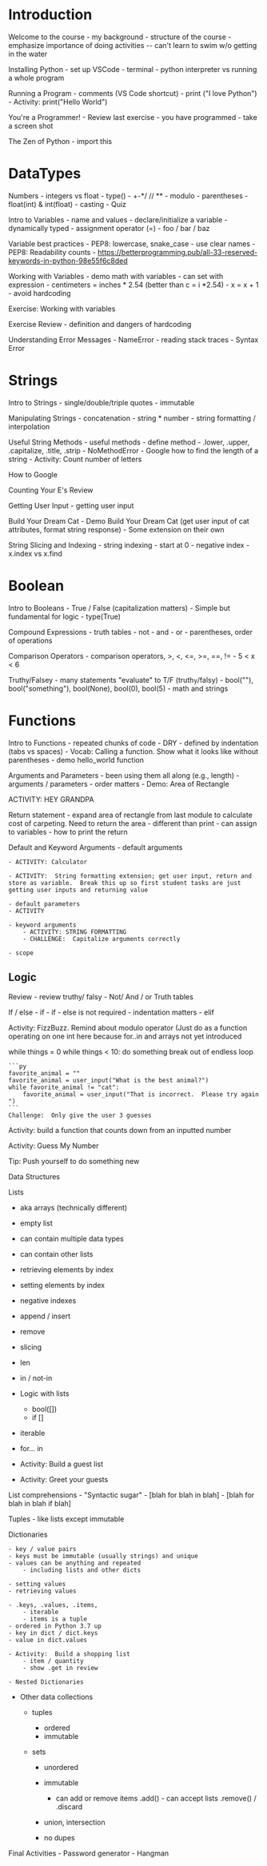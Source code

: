 # Introduction

Welcome to the course
	- my background
	- structure of the course
		- emphasize importance of doing activities -- can't learn to swim w/o getting in the water


Installing Python
	- set up VSCode
	- terminal
	- python interpreter vs running a whole program


Running a Program
	- comments (VS Code shortcut)
	- print ("I love Python")
	- Activity: print("Hello World") 

You're a Programmer!
	- Review last exercise
    - you have programmed
    - take a screen shot

The Zen of Python
    - import this

# DataTypes

Numbers
    - integers vs float
    - type()
    - +-*/ // **
    - modulo
    - parentheses 
    - float(int) & int(float) - casting
    - Quiz	

Intro to Variables
	- name and values
	- declare/initialize a variable
	- dynamically typed
	- assignment operator (=)
	- foo / bar / baz

Variable best practices
	- PEP8: lowercase, snake_case
	- use clear names - PEP8: Readability counts
	- https://betterprogramming.pub/all-33-reserved-keywords-in-python-98e55f6c8ded

Working with Variables
	- demo math with variables
	- can set with expression
		- centimeters = inches * 2.54 (better than c = i *2.54)
		- x = x + 1
    - avoid hardcoding

Exercise:  Working with variables

Exercise Review
	- definition and dangers of hardcoding

Understanding Error Messages
	- NameError
		- reading stack traces
	- Syntax Error


<!-- Activity: Converter (metric?  temperature?) -->



# Strings

Intro to Strings
	- single/double/triple quotes
	- immutable

Manipulating Strings
	- concatenation
    - string * number
	- string formatting / interpolation

Useful String Methods
	- useful methods
		- define method
		- .lower, .upper, .capitalize, .title, .strip
		- NoMethodError
	- Google how to find the length of a string
	- Activity:  Count number of letters

How to Google

Counting Your E's Review

Getting User Input
	- getting user input

Build Your Dream Cat
	- Demo Build Your Dream Cat (get user input of cat attributes, format string response)
	- Some extension on their own

String Slicing and Indexing
	- string indexing
		- start at 0
		- negative index
		- x.index vs x.find

# Boolean

Intro to Booleans
	- True / False (capitalization matters)
	- Simple but fundamental for logic
    - type(True)

Compound Expressions
	- truth tables
	- not
	- and
	- or
	- parentheses, order of operations

Comparison Operators
	- comparison operators, >, <, <=, >=, ==, !=
	- 5 < x < 6

Truthy/Falsey
	- many statements "evaluate" to T/F (truth`y`/falsy)
		- bool(""), bool("something"), bool(None), bool(0), bool(5)
	- math and strings

# Functions
Intro to Functions
	- repeated chunks of code - DRY
	- defined by indentation (tabs vs spaces)
	- Vocab:  Calling a function.  Show what it looks like without parentheses
	- demo hello_world function

Arguments and Parameters
    - been using them all along (e.g., length)
    - arguments / parameters
        - order matters
    - Demo: Area of Rectangle

ACTIVITY:  HEY GRANDPA

Return statement
    - expand area of rectangle from last module to calculate cost of carpeting.  Need to return the area
    - different than print
    - can assign to variables 
    - how to print the return

Default and Keyword Arguments
    - default arguments

	- ACTIVITY: Calculator

	- ACTIVITY:  String formatting extension; get user input, return and store as variable.  Break this up so first student tasks are just getting user inputs and returning value
	
	- default parameters
	- ACTIVITY

	- keyword arguments
		- ACTIVITY: STRING FORMATTING
		- CHALLENGE:  Capitalize arguments correctly

	- scope

## Logic

Review
	- review truthy/ falsy
	- Not/ And / or 
		Truth tables

If / else
	- if
	- if
		- else is not required
	- indentation matters
	- elif

Activity:    FizzBuzz.  Remind about modulo operator (Just do as a function operating on one int here because for..in and arrays not yet introduced

while
	things = 0
	while things < 10:
		do something
	break out of endless loop
	
	```py
	favorite_animal = ""
	favorite_animal = user_input("What is the best animal?")
	while favorite_animal != "cat":
		favorite_animal = user_input("That is incorrect.  Please try again ")
	```
	Challenge:  Only give the user 3 guesses

Activity:  build a function that counts down from an inputted number


Activity: Guess My Number

Tip:  Push yourself to do something new


Data Structures

Lists
- aka arrays (technically different)
- empty list
- can contain multiple data types
- can contain other lists


- retrieving elements by index
- setting elements by index
- negative indexes

- append / insert 
- remove
- slicing
- len
- in / not-in


- Logic with lists
	- bool([])
	- if []

- iterable
- for… in

- Activity:  Build a guest list
- Activity:  Greet your guests

List comprehensions
	- "Syntactic sugar"
	- [blah for blah in blah]
	- [blah for blah in blah if blah]

Tuples
	- like lists except immutable

Dictionaries

	- key / value pairs
	- keys must be immutable (usually strings) and unique
	- values can be anything and repeated
		- including lists and other dicts

	- setting values
	- retrieving values

	- .keys, .values, .items, 
		- iterable
		- items is a tuple
	- ordered in Python 3.7 up
	- key in dict / dict.keys
	- value in dict.values

	- Activity:  Build a shopping list
		- item / quantity
		- show .get in review

	- Nested Dictionaries

- Other data collections
	- tuples
		- ordered
		- immutable

	- sets
		- unordered
		- immutable
			- can add or remove items
				.add()
					- can accept lists
				.remove() / .discard
		- union, intersection
			<!-- https://www.programiz.com/python-programming/set -->

		- no dupes

	<!-- 
		List is a collection which is ordered and changeable. Allows duplicate members.
	Tuple is a collection which is ordered and unchangeable. Allows duplicate members.
	Set is a collection which is unordered, unchangeable*, and unindexed. No duplicate members.
	Dictionary is a collection which is ordered** and changeable. No duplicate members. -->

Final Activities
	- Password generator
	- Hangman
